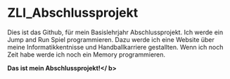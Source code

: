 # ZLI_Abschlussprojekt

Dies ist das Github, für mein Basislehrjahr Abschlussprojekt. 
Ich werde ein Jump and Run Spiel programmieren. Dazu werde ich eine Website über meine Informatikkentnisse und Handballkarriere gestallten. 
Wenn ich noch Zeit habe werde ich noch ein Memory programmieren. 

<b>Das ist mein Abschlussprojekt!</ b>
